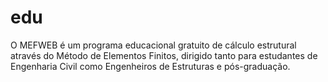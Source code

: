 # edu
O MEFWEB é um programa educacional gratuito de cálculo estrutural através do Método de Elementos Finitos, dirigido tanto para estudantes de Engenharia Civil como Engenheiros de Estruturas e pós-graduação.
